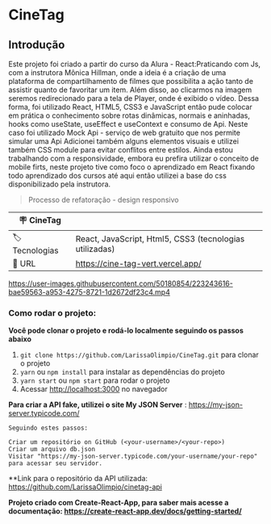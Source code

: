 # CineTag

## Introdução 

Este projeto foi criado a partir do curso da Alura - React:Praticando com Js, com a instrutora Mônica Hillman, onde a ideia é a criação de uma plataforma de compartilhamento de filmes que possibilita a ação tanto de assistir quanto de favoritar um item. Além disso, ao clicarmos na imagem seremos redirecionado para a tela de Player, onde é exibido o vídeo.
Dessa forma, foi utilizado  React, HTML5, CSS3 e JavaScript então pude colocar em prática o conhecimento sobre rotas dinâmicas, normais e aninhadas, hooks como useState, useEffect e useContext e consumo de Api. Neste caso foi utilizado Mock Api - serviço de web gratuito que nos permite simular uma Api
Adicionei também alguns elementos visuais e utilizei também CSS module para evitar conflitos entre estilos. Ainda estou trabalhando com a responsividade, embora eu prefira utilizar o conceito de mobile firts, neste projeto tive como foco o aprendizado em React fixando todo aprendizado dos cursos até aqui então utilizei a base do css disponibilizado pela instrutora.



> Processo de refatoração - design responsivo

| :placard: CineTag |     |
| -------------  | --- |
| :label: Tecnologias | React, JavaScript, Html5, CSS3 (tecnologias utilizadas)
| :rocket: URL         |https://cine-tag-vert.vercel.app/




https://user-images.githubusercontent.com/50180854/223243616-bae59563-a953-4275-8721-1d2672df23c4.mp4


### Como rodar o projeto:

**Você pode clonar o projeto e rodá-lo localmente seguindo os passos abaixo**

1. `git clone https://github.com/LarissaOlimpio/CineTag.git` para clonar o projeto
2. `yarn` ou `npm install` para instalar as dependências do projeto
3. `yarn start` ou `npm start` para rodar o projeto
4. Acessar [http://localhost:3000](http://localhost:3000) no navegador



**Para criar a API fake, utilizei o site My JSON Server**  : https://my-json-server.typicode.com/

    Seguindo estes passos:

    Criar um repositório on GitHub (<your-username>/<your-repo>)
    Criar um arquivo db.json 
    Visitar "https://my-json-server.typicode.com/your-username/your-repo" para acessar seu servidor.

**Link para o repositório da API utilizada: https://github.com/LarissaOlimpio/cinetag-api

**Projeto criado com Create-React-App, para saber mais acesse a documentação: https://create-react-app.dev/docs/getting-started/**
